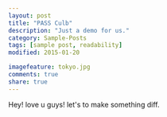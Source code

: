 ```yaml
---
layout: post
title: "PASS Culb"
description: "Just a demo for us."
category: Sample-Posts
tags: [sample post, readability]
modified: 2015-01-20

imagefeature: tokyo.jpg
comments: true
share: true
---
```


Hey! 
love u guys!
let's to make something diff.